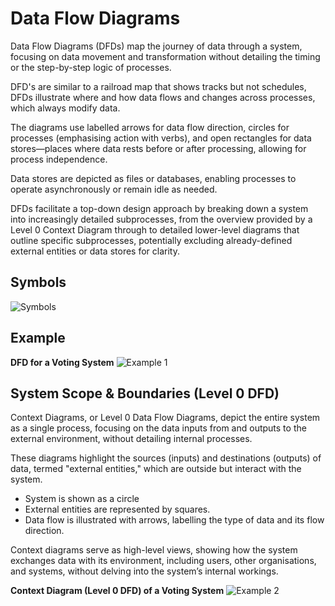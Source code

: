 # **Data Flow Diagrams**

Data Flow Diagrams (DFDs) map the journey of data through a system, focusing on data movement and transformation without detailing the timing or the step-by-step logic of processes.

DFD's are similar to a railroad map that shows tracks but not schedules, DFDs illustrate where and how data flows and changes across processes, which always modify data.

The diagrams use labelled arrows for data flow direction, circles for processes (emphasising action with verbs), and open rectangles for data stores—places where data rests before or after processing, allowing for process independence.

Data stores are depicted as files or databases, enabling processes to operate asynchronously or remain idle as needed.

DFDs facilitate a top-down design approach by breaking down a system into increasingly detailed subprocesses, from the overview provided by a Level 0 Context Diagram through to detailed lower-level diagrams that outline specific subprocesses, potentially excluding already-defined external entities or data stores for clarity.

## **Symbols**
![Symbols](/Tier%207%20-%20Software%20Engineering/Unit%201%20-%20Python%20Essentials/Software%20Development%20and%20Management/Charts%20and%20Algorithms/Data%20Flow%20Diagrams/Images/symbols.avif)

## **Example**
**DFD for a Voting System**
![Example 1](/Tier%207%20-%20Software%20Engineering/Unit%201%20-%20Python%20Essentials/Software%20Development%20and%20Management/Charts%20and%20Algorithms/Data%20Flow%20Diagrams/Images/example.avif)

## **System Scope & Boundaries (Level 0 DFD)**
Context Diagrams, or Level 0 Data Flow Diagrams, depict the entire system as a single process, focusing on the data inputs from and outputs to the external environment, without detailing internal processes.

These diagrams highlight the sources (inputs) and destinations (outputs) of data, termed "external entities," which are outside but interact with the system.

- System is shown as a circle
- External entities are represented by squares.
- Data flow is illustrated with arrows, labelling the type of data and its flow direction.

Context diagrams serve as high-level views, showing how the system exchanges data with its environment, including users, other organisations, and systems, without delving into the system’s internal workings.

**Context Diagram (Level 0 DFD) of a Voting System**
![Example 2](/Tier%207%20-%20Software%20Engineering/Unit%201%20-%20Python%20Essentials/Software%20Development%20and%20Management/Charts%20and%20Algorithms/Data%20Flow%20Diagrams/Images/level0dfd.avif)